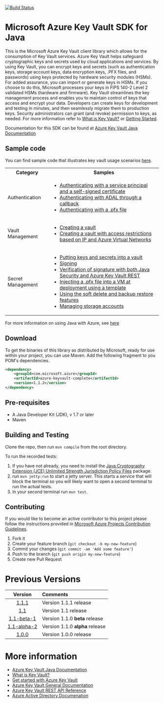 [![Build Status](https://travis-ci.org/Azure/azure-keyvault-java.svg?branch=dev)](https://travis-ci.org/Azure/azure-keyvault-java)

# Microsoft Azure Key Vault SDK for Java

This is the Microsoft Azure Key Vault client library which allows for the consumption of Key Vault services. Azure Key Vault helps safeguard cryptographic keys and secrets used by cloud applications and services. By using Key Vault, you can encrypt keys and secrets (such as authentication keys, storage account keys, data encryption keys, .PFX files, and passwords) using keys protected by hardware security modules (HSMs). For added assurance, you can import or generate keys in HSMs. If you choose to do this, Microsoft processes your keys in FIPS 140-2 Level 2 validated HSMs (hardware and firmware).
Key Vault streamlines the key management process and enables you to maintain control of keys that access and encrypt your data. Developers can create keys for development and testing in minutes, and then seamlessly migrate them to production keys. Security administrators can grant (and revoke) permission to keys, as needed.
For more information refer to [What is Key Vault?](https://docs.microsoft.com/en-us/azure/key-vault/key-vault-whatis) or [Getting Started](https://docs.microsoft.com/en-us/azure/key-vault/key-vault-get-started).

Documentation for this SDK can be found at [Azure Key Vault Java Documentation](https://docs.microsoft.com/en-us/java/api/overview/azure/keyvault)

## Sample code
You can find sample code that illustrates key vault usage scenarios [here](https://azure.microsoft.com/en-us/resources/samples/?sort=0&service=key-vault&platform=java).

<table>
    <tr>
        <th>Category</th>
        <th>Samples</th>
    </tr>
    <tr>
        <td>Authentication</td>
        <td>
            <ul>
                <li>
                    <a href="https://github.com/Azure-Samples/key-vault-java-authentication">Authenticating with a service principal and a self-signed certificate</a>
                </li>
                <li>
                    <a href="https://github.com/Azure-Samples/key-vault-java-authentication">Authenticating with ADAL through a callback</a>
                </li>
                <li>
                     <a href="https://github.com/Azure-Samples/key-vault-java-certificate-authentication/">Authenticating with a .pfx file</a>
                </li>
            </ul>
        </td>
    </tr>
    <tr>
        <td>Vault Management</td>
        <td>
            <ul>
                <li>
                    <a href="https://github.com/Azure-Samples/key-vault-java-certificate-authentication/">Creating a vault</a>
                </li>
                <li>
                    <a href="https://github.com/Azure-Samples/key-vault-java-network-acl/">Creating a vault with access restrictions based on IP and Azure Virtual Networks</a>
                </li>
            </ul>
        </td>
    </tr>
    <tr>
        <td>Secret Management</td>
        <td>
            <ul>
                <li>
                    <a href="https://github.com/Azure-Samples/key-vault-java-certificate-authentication
">Putting keys and secrets into a vault</a>
                </li>
                <li>
                    <a href="https://github.com/Azure-Samples/key-vault-java-certificate-authentication/">Signing</a>
                </li>
                <li>
                    <a href="https://github.com/Azure-Samples/key-vault-java-certificate-authentication/">Verification of signature with both Java Security and Azure Key Vault REST</a>
                </li>
                <li>
                    <a href="https://github.com/Azure-Samples/key-vault-java-certificate-authentication/">Injecting a .pfx file into a VM at deployment using a template</a>
                </li>
                <li>
                    <a href="https://github.com/Azure-Samples/key-vault-java-recovery/">Using the soft delete and backup restore features</a>
                </li>
                <li>
                    <a href="https://github.com/Azure-Samples/key-vault-java-recovery/">Managing storage accounts</a>
                </li>
            </ul>
        </td>
    </tr>
</table>

For more information on using Java with Azure, see [here](https://azure.microsoft.com/en-us/develop/java/)

## Download

To get the binaries of this library as distributed by Microsoft, ready for use within your project, you can use Maven. Add the following fragment to you POM's dependencies.

```xml
<dependency>
    <groupId>com.microsoft.azure</groupId>
    <artifactId>azure-keyvault-complete</artifactId>
    <version>1.1.2</version>
</dependency>
```

## Pre-requisites
- A Java Developer Kit (JDK), v 1.7 or later
- Maven

## Building and Testing

Clone the repo, then run `mvn compile` from the root directory.

To run the recorded tests:
1. If you have not already, you need to install the [Java Cryptography Extension (JCE) Unlimited Strength Jurisdiction Policy Files](http://www.oracle.com/technetwork/java/javase/downloads/jce8-download-2133166.html) package.
2. run `mvn jetty:run` to start a jetty server. This starts a service that will block the terminal so you will likely want to open a second terminal to run the actual tests.
3. In your second terminal run `mvn test`.

## Contributing

If you would like to become an active contributor to this project please follow the instructions provided in [Microsoft Azure Projects Contribution Guidelines](http://azure.github.io/guidelines.html).

1. Fork it
2. Create your feature branch (`git checkout -b my-new-feature`)
3. Commit your changes (`git commit -am 'Add some feature'`)
4. Push to the branch (`git push origin my-new-feature`)
5. Create new Pull Request

# Previous Versions

| Version | Comments |
| :-------: | :-------- |
| [1.1.1](https://github.com/Azure/azure-keyvault-java/tree/1.1)   | Version 1.1.1 release |
| [1.1](https://github.com/Azure/azure-keyvault-java/tree/1.1)   | Version 1.1 release |
| [1.1-beta-1](https://github.com/Azure/azure-keyvault-java/tree/1.1-beta-1)   | Version 1.1.0 **beta** release |
| [1.1-alpha-2](https://github.com/Azure/azure-keyvault-java/tree/v1.1-alpha-2)   | Version 1.1.0 **alpha** release |
| [1.0.0](https://github.com/Azure/azure-keyvault-java/tree/v1.0.0)   | Version 1.0.0 release |

# More information
* [Azure Key Vault Java Documentation](https://docs.microsoft.com/en-us/java/api/overview/azure/keyvault)
* [What is Key Vault?](https://docs.microsoft.com/en-us/azure/key-vault/key-vault-whatis)
* [Get started with Azure Key Vault](https://docs.microsoft.com/en-us/azure/key-vault/key-vault-get-started)
* [Azure Key Vault General Documentation](https://docs.microsoft.com/en-us/azure/key-vault/)
* [Azure Key Vault REST API Reference](https://docs.microsoft.com/en-us/rest/api/keyvault/)
* [Azure Active Directory Documenation](https://docs.microsoft.com/en-us/azure/active-directory/)
